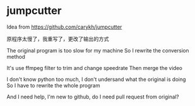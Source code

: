 # jumpcutter
Idea from https://github.com/carykh/jumpcutter

原程序太慢了，我重写了，更改了输出的方式

The original program is too slow for my machine
So I rewrite the conversion method

It's use ffmpeg filter to trim and change speedrate
Then merge the video

I don't know python too much, I don't undersand what the original is doing
So I have to rewrite the whole program

And I need help, I'm new to github, do I need pull request from original?
